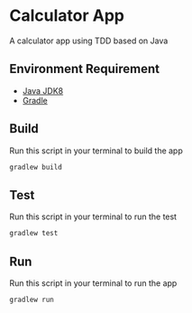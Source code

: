 # Calculator App

A calculator app using TDD based on Java

## Environment Requirement

- [Java JDK8](https:www.oracle.com/java/technologies/javase/javase-jdk8-download)
- [Gradle](https://gradle.org/install)

## Build
Run this script in your terminal to build the app
```bash
gradlew build
```

## Test
Run this script in your terminal to run the test
```bash
gradlew test
```

## Run
Run this script in your terminal to run the app
```bash
gradlew run
```
